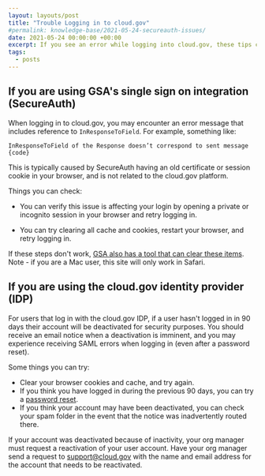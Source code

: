 ```yaml
---
layout: layouts/post
title: "Trouble Logging in to cloud.gov"
#permalink: knowledge-base/2021-05-24-secureauth-issues/
date: 2021-05-24 00:00:00 +00:00
excerpt: If you see an error while logging into cloud.gov, these tips can help you troubleshoot
tags:
  - posts
---
```


## If you are using GSA's single sign on integration (SecureAuth)

When logging in to cloud.gov, you may encounter an error message that includes reference to `InResponseToField`. For example, something like:

```shell
InResponseToField of the Response doesn’t correspond to sent message {code}
```

This is typically caused by SecureAuth having an old certificate or session cookie in your browser, and is not related to the cloud.gov platform. 

Things you can check:

* You can verify this issue is affecting your login by opening a private or incognito session in your browser and retry logging in. 

* You can try clearing all cache and cookies, restart your browser, and retry logging in.

If these steps don't work, [GSA also has a tool that can clear these items](https://secureauth.gsa.gov/secureauth2/cleancert.aspx). Note - if you are a Mac user, this site will only work in Safari.

## If you are using the cloud.gov identity provider (IDP)

For users that log in with the cloud.gov IDP, if a user hasn't logged in in 90 days their account will be deactivated for security purposes. You should receive an email notice when a deactivation is imminent, and you may experience receiving SAML errors when logging in (even after a password reset).

Some things you can try:

* Clear your browser cookies and cache, and try again.
* If you think you have logged in during the previous 90 days, you can try a [password reset](https://cloud.gov/docs/getting-started/accounts/).
* If you think your account may have been deactivated, you can check your spam folder in the event that the notice was inadvertently routed there.

If your account was deactivated because of inactivity, your org manager must request a reactivation of your user account. Have your org manager send a request to [support@cloud.gov](mailto:support@cloud.gov) with the name and email address for the account that needs to be reactivated.
